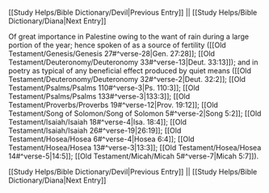[[Study Helps/Bible Dictionary/Devil|Previous Entry]]  ||  [[Study Helps/Bible Dictionary/Diana|Next Entry]]

 Of great importance in Palestine owing to the want of rain during a large portion of the year; hence spoken of as a source of fertility ([[Old Testament/Genesis/Genesis 27#^verse-28|Gen. 27:28]]; [[Old Testament/Deuteronomy/Deuteronomy 33#^verse-13|Deut. 33:13]]); and in poetry as typical of any beneficial effect produced by quiet means ([[Old Testament/Deuteronomy/Deuteronomy 32#^verse-2|Deut. 32:2]]; [[Old Testament/Psalms/Psalms 110#^verse-3|Ps. 110:3]]; [[Old Testament/Psalms/Psalms 133#^verse-3|133:3]]; [[Old Testament/Proverbs/Proverbs 19#^verse-12|Prov. 19:12]]; [[Old Testament/Song of Solomon/Song of Solomon 5#^verse-2|Song 5:2]]; [[Old Testament/Isaiah/Isaiah 18#^verse-4|Isa. 18:4]]; [[Old Testament/Isaiah/Isaiah 26#^verse-19|26:19]]; [[Old Testament/Hosea/Hosea 6#^verse-4|Hosea 6:4]]; [[Old Testament/Hosea/Hosea 13#^verse-3|13:3]]; [[Old Testament/Hosea/Hosea 14#^verse-5|14:5]]; [[Old Testament/Micah/Micah 5#^verse-7|Micah 5:7]]).

[[Study Helps/Bible Dictionary/Devil|Previous Entry]]  ||  [[Study Helps/Bible Dictionary/Diana|Next Entry]]